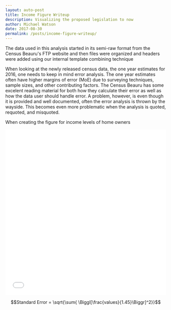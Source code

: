 ```yaml
---
layout: auto-post
title: Income Figure Writeup
description: Visualizing the proposed legislation to now
author: Michael Watson
date: 2017-08-30
permalink: /posts/income-figure-writeup/
---
```


The data used in this analysis started in its semi-raw format from the Census Beauru's
FTP website and then files were organized and headers were added using our internal
template combining technique


When looking at the newly released census data, the one year estimates for 2016,
one needs to keep in mind error analysis.  The one year estimates often have higher
margins of error (MoE) due to surveying techniques, sample sizes, and other contributing factors.
The Census Beauru has some excelent reading material for both how they calculate their error as
well as how the data user should handle error. A problem, however, is even though it is provided
and well documented, often the error analysis is thrown by the wayside.  This becomes even more
problematic when the analysis is quoted, requoted, and misquoted.  

When creating the figure for income levels of home owners

<iframe src="../../assets/images/post_images/HOLD-homeowner-by-income.png" width="100%" height="520" overflow="hidden" frameborder="0" allowfullscreen="allowfullscreen"></iframe>



$$Standard Error = \sqrt{\sum{ \Biggl[\frac{values}{1.45}\Biggr]^2}}$$
